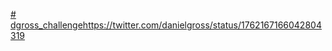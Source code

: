 [# dgross_challenge](https://twitter.com/danielgross/status/1762167166042804319)https://twitter.com/danielgross/status/1762167166042804319
